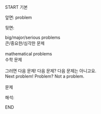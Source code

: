 START
기본

앞면:
problem


뒷면:
<div>big/major/serious problems </div><div>큰/중요한/심각한 문제</div><div><br></div><div><div>mathematical problems </div><div>수학 문제</div></div><div><br></div><div><div><div>그러면 다음 문제! 다음 문제? 다음 문제는 아니고요.</div></div><div><div>Next problem! Problem? Not a problem.</div></div></div><div><br></div><div>문제</div>


해석:
<!--ID: 1746614454491-->
END